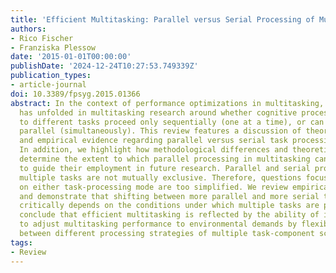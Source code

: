 ```yaml
---
title: 'Efficient Multitasking: Parallel versus Serial Processing of Multiple Tasks'
authors:
- Rico Fischer
- Franziska Plessow
date: '2015-01-01T00:00:00'
publishDate: '2024-12-24T10:27:53.749339Z'
publication_types:
- article-journal
doi: 10.3389/fpsyg.2015.01366
abstract: In the context of performance optimizations in multitasking, a central debate
  has unfolded in multitasking research around whether cognitive processes related
  to different tasks proceed only sequentially (one at a time), or can operate in
  parallel (simultaneously). This review features a discussion of theoretical considerations
  and empirical evidence regarding parallel versus serial task processing in multitasking.
  In addition, we highlight how methodological differences and theoretical conceptions
  determine the extent to which parallel processing in multitasking can be detected,
  to guide their employment in future research. Parallel and serial processing of
  multiple tasks are not mutually exclusive. Therefore, questions focusing exclusively
  on either task-processing mode are too simplified. We review empirical evidence
  and demonstrate that shifting between more parallel and more serial task processing
  critically depends on the conditions under which multiple tasks are performed. We
  conclude that efficient multitasking is reflected by the ability of individuals
  to adjust multitasking performance to environmental demands by flexibly shifting
  between different processing strategies of multiple task-component scheduling.
tags:
- Review
---
```

